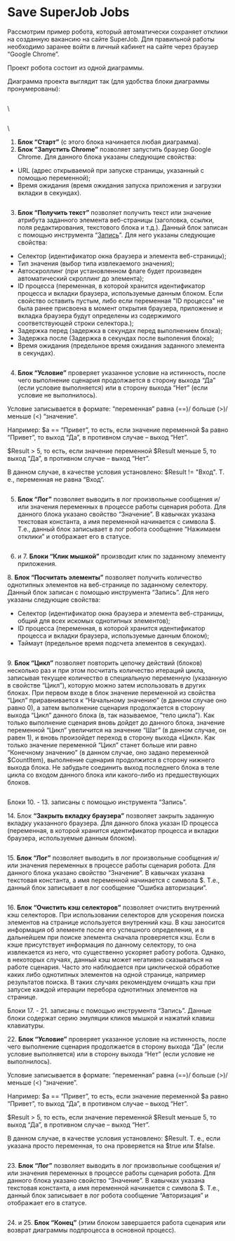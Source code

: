 # Save SuperJob Jobs

Рассмотрим пример робота, который автоматически сохраняет отклики на созданную вакансию на сайте SuperJob. Для правильной работы необходимо заранее войти в личный кабинет на сайте через браузер “Google Chrome”.

Проект робота состоит из одной диаграммы.&#x20;

Диаграмма проекта выглядит так (для удобства блоки диаграммы пронумерованы):

<figure><img src="https://lh7-rt.googleusercontent.com/docsz/AD_4nXfK_hzEpmRiy1wOMJ3OXyyN1NWEDEN-bM6CXe4a5_jx3ZHqPTw4UfYCrjOxtw6Ei9no2WkEE2LUnI1Nb6qthd1KruyHQtuoJBQrvJwteNIA8dznspavPDkMnYaOszjfllguQixwJw?key=FxLA9F3yW7bqYX87nSO7VZ4G" alt=""><figcaption></figcaption></figure>

\


<figure><img src="https://lh7-rt.googleusercontent.com/docsz/AD_4nXfIR--E71HTQ2w7h1YnThKGJC6alvyeLUS2axzEchq2DvwWcExJz3ALfMShIR813Pwum3mIFaolquuy8_G3SDi_3HN7Hf1ybkB8yoc5xO8cjGUVFCrkfDto-sP9O4qB8FWaXGP4Bw?key=FxLA9F3yW7bqYX87nSO7VZ4G" alt=""><figcaption></figcaption></figure>

\


1. **Блок “Старт”** (с этого блока начинается любая диаграмма).
2. **Блок “Запустить Chrome”** позволяет запустить браузер Google Chrome. Для данного блока указаны следующие свойства:

* URL (адрес открываемой при запуске страницы, указанный с помощью переменной);
* Время ожидания (время ожидания запуска приложения и загрузки вкладки в секундах).

<figure><img src="https://lh7-rt.googleusercontent.com/docsz/AD_4nXfEPsUf2DLganLwL3XU3fzmacRJPHRscMnh8Sja5J-EkvQeQy2oj0icjekLXTH5gLkVM01J7H2DprCqPKygywRmFDiB-zMHQ4r4483q-ZtG1q6TDeQChSvixeQIrkLBdHZITZbP?key=FxLA9F3yW7bqYX87nSO7VZ4G" alt=""><figcaption></figcaption></figure>

3. **Блок “Получить текст”** позволяет получить текст или значение атрибута заданного элемента веб-страницы (заголовка, ссылки, поля редактирования, текстового блока и т.д.). Данный блок записан с помощью инструмента “[Запись](../rabota-v-sherpa-designer/osnovnoe-menyu/panel-razrabotka/menyu-zapis/zapis-deistvii-polzovatelya/)”. Для него указаны следующие свойства:

* Селектор (идентификатор окна браузера и элемента веб-страницы);
* Тип значения (выбор типа извлекаемого значения);
* Автоскроллинг (при установленном флаге будет произведен автоматический скроллинг до элемента);
* ID процесса (переменная, в которой хранится идентификатор процесса и вкладки браузера, используемые данным блоком. Если свойство оставить пустым, либо если переменная "ID процесса" не была ранее присвоена в момент открытия браузера, приложение и вкладка браузера будут определены из содержимого соответствующей строки селектора.);
* Задержка перед (задержка в секундах перед выполнением блока);
* Задержка после (Задержка в секундах после выполения блока);
* Время ожидания (предельное время ожидания заданного элемента в секундах).

<figure><img src="https://lh7-rt.googleusercontent.com/docsz/AD_4nXdGVvy6JnNrEvWzush1xuxL6ZnN_oRqwMN5KABaiS5Hnngb5TrkAMDgAUJkYXcqJeDU6WmobUcWXSuSUYfh89Y4fk5NpKcZV6X-QCF1faGDcymCIFp1Vle9hLy95yHaCVP5P2sg3Q?key=FxLA9F3yW7bqYX87nSO7VZ4G" alt=""><figcaption></figcaption></figure>

4. **Блок “Условие”** проверяет указанное условие на истинность, после чего выполнение сценария продолжается в сторону выхода “Да” (если условие выполняется) или в сторону выхода “Нет” (если условие не выполнилось).&#x20;

Условие записывается в формате: “переменная” равна (==)/ больше (>)/ меньше (<) “значение”.&#x20;

Например: $a == “Привет”, то есть, если значение переменной $a равно “Привет”, то выход “Да”, в противном случае – выход “Нет”.

$Result > 5, то есть, если значение переменной $Result меньше 5, то выход “Да”, в противном случае – выход “Нет”.

В данном случае, в качестве условия установлено: $Result != "Вход". Т. е., переменная не равна “Вход”.

<figure><img src="https://lh7-rt.googleusercontent.com/docsz/AD_4nXdV2DsTUGFcMTi8BZAkG63LY_WSUgSVLyV3VqtkqN6awkG_Oq8zR6GFidBJ-N2ZRTLm-Xt5QQkf8_Dd_1jsSiMAdjmseXwRGKqPkkNg5uZwyCzrA4EAz-ki8AgzMBdvpIy9NuI3dg?key=FxLA9F3yW7bqYX87nSO7VZ4G" alt=""><figcaption></figcaption></figure>

5. **Блок “Лог”** позволяет выводить в лог произвольные сообщения и/или значения переменных в процессе работы сценария робота. Для данного блока указано свойство “Значение”. В кавычках указана текстовая константа, а имя переменной начинается с символа $. Т.е., данный блок записывает в лог робота сообщение “Нажимаем отклики” и отображает его в статусе.

<figure><img src="https://lh7-rt.googleusercontent.com/docsz/AD_4nXeuYCSWrKjo-1qCdfzexw-r3md7csh0jHNuYemMtFD9k-9cu7TpqPVomNaRGeNcejwXN7B6VCRNUCillqfyW1A7DG6PIWsU_BRhBVRS_SKdiTK36gljhwJSDeSdPaHoJNnf2Lue?key=FxLA9F3yW7bqYX87nSO7VZ4G" alt=""><figcaption></figcaption></figure>

6. и 7. **Блоки “Клик мышкой”** производит клик по заданному элементу приложения.

8\. **Блок “Посчитать элементы”** позволяет получить количество однотипных элементов на веб-странице по заданному селектору.  Данный блок записан с помощью инструмента “Запись”. Для него указаны следующие свойства:

* Селектор (идентификатор окна браузера и элемента веб-страницы, общий для всех искомых однотипных элементов);
* ID процесса (переменная, в которой хранится идентификатор процесса и вкладки браузера, используемые данным блоком);
* Таймаут (предельное время подсчета элементов в секундах).

<figure><img src="https://lh7-rt.googleusercontent.com/docsz/AD_4nXf01e97QbqjNTifgfq_FZdlWYaQcQvvttDHOKukp5Fsz8KK2HWp9Kn83NEI930u1G_UmVjQOy9Ln6nhWeLuWIVo_Uv3NZMw69XrxZX-_iilllBBm9RMAEuiaX43KkjErRNTYh7fNA?key=FxLA9F3yW7bqYX87nSO7VZ4G" alt=""><figcaption></figcaption></figure>

9\. **Блок “Цикл”** позволяет повторить цепочку действий (блоков) несколько раз и при этом посчитать количество итераций цикла, записывая текущее количество в специальную переменную (указанную в свойстве “Цикл”), которую можно затем использовать в других блоках. При первом входе в блок значение переменной из свойства “Цикл” приравнивается к “Начальному значению” (в данном случае оно равно 0), а затем выполнение сценария продолжается в сторону выхода “Цикл” данного блока (в, так называемое, “тело цикла”). Как только выполнение сценария вновь дойдет до данного блока, значение переменной “Цикл” увеличится на значение “Шаг” (в данном случае, он равен 1), и вновь произойдет переход в сторону выхода «Цикл». Как только значение переменной “Цикл” станет больше или равно “Конечному значению” (в данном случае, оно задано переменной $CountItem), выполнение сценария продолжится в сторону нижнего выхода блока. Не забудьте соединить выход последнего блока в теле цикла со входом данного блока или какого-либо из предшествующих блоков.&#x20;

<figure><img src="https://lh7-rt.googleusercontent.com/docsz/AD_4nXeQ9xm7fmPCW02z7Qy31SFVYwxN4tCjuMEpm_4cNVOl5tv13LPN8VgxJSnoclWWDeAe0FUGHPaFilm2MAEnL1g-GwGk2FTjIBSrRI-QNxcwYmG19WlLqPHpc0XYnajEeguF6KexBg?key=FxLA9F3yW7bqYX87nSO7VZ4G" alt=""><figcaption></figcaption></figure>

Блоки 10. - 13. записаны с помощью инструмента “Запись”.

14\. Блок **“Закрыть вкладку браузера”** позволяет закрыть заданную вкладку указанного браузера. Для данного блока указан ID процесса (переменная, в которой хранится идентификатор процесса и вкладки браузера, используемые данным блоком).

<figure><img src="https://lh7-rt.googleusercontent.com/docsz/AD_4nXdzjoIA64wrTYj_1ryBX5BOhEnig8zhclSQ5MV9V5UBg1p4gMn8A4O1S_CXaOnA7S7IXhiTz6NzSczKlPVJ14cikaw3tfklB_rhgNfAvnS1Mx-oszaLbzbbAfFnxxX_IkvglGfZYQ?key=FxLA9F3yW7bqYX87nSO7VZ4G" alt=""><figcaption></figcaption></figure>

15\. **Блок “Лог”** позволяет выводить в лог произвольные сообщения и/или значения переменных в процессе работы сценария робота. Для данного блока указано свойство “Значение”. В кавычках указана текстовая константа, а имя переменной начинается с символа $. Т.е., данный блок записывает в лог сообщение “Ошибка авторизации”.

<figure><img src="https://lh7-rt.googleusercontent.com/docsz/AD_4nXd55HUl-vrPVUecbK3MqXmPZp-jcV9QhxPk1PgNg3TcoHGaOL1a6c-k7O7_Wd_CEKSaS3wXWyUNAo71OpJsyyumfMF7DORkjKie2M7K5ok0OYhRArb5_QsFqqH3SjyC6CngT0SC3A?key=FxLA9F3yW7bqYX87nSO7VZ4G" alt=""><figcaption></figcaption></figure>

16\. **Блок “Очистить кэш селекторов”** позволяет очистить внутренний кэш селекторов. При использовании селекторов для ускорения поиска элементов на странице используется внутренний кэш. В кэш заносится информация об элементе после его успешного определения, и в дальнейшем при поиске элемента сначала проверяется кэш. Если в кэше присутствует информация по данному селектору, то она извлекается из него, что существенно ускоряет работу робота. Однако, в некоторых случаях, данный кэш может негативно сказываться на работе сценария. Часто это наблюдается при циклической обработке каких либо однотипных элементов на одной странице, например результатов поиска. В таких случаях рекомендуем очищать кэш при запуске каждой итерации перебора однотипных элементов на странице.

Блоки 17. - 21. записаны с помощью инструмента “Запись”. Данные блоки содержат серию эмуляции кликов мышкой и нажатий клавиш клавиатуры.

22\. **Блок “Условие”** проверяет указанное условие на истинность, после чего выполнение сценария продолжается в сторону выхода “Да” (если условие выполняется) или в сторону выхода “Нет” (если условие не выполнилось).&#x20;

Условие записывается в формате: “переменная” равна (==)/ больше (>)/ меньше (<) “значение”.&#x20;

Например: $a == “Привет”, то есть, если значение переменной $a равно “Привет”, то выход “Да”, в противном случае – выход “Нет”.

$Result > 5, то есть, если значение переменной $Result меньше 5, то выход “Да”, в противном случае – выход “Нет”.

В данном случае, в качестве условия установлено: $Result. Т. е., если указана просто переменная, то она проверяется на $true или $false.

<figure><img src="https://lh7-rt.googleusercontent.com/docsz/AD_4nXfQ-i1YDcxwYpLrgzRqFG4EmpIzZk1WrraPm3s4WnjoGGmEPRGNEIXQ2RAqShS2X49dQxiJdXUQG7aq2RwC8ngyuUkTkNZOJhWVQygHZAwlJpnNBTdSPNRaHrG3L7riE9ATJUoV?key=FxLA9F3yW7bqYX87nSO7VZ4G" alt=""><figcaption></figcaption></figure>

23\. **Блок “Лог”** позволяет выводить в лог произвольные сообщения и/или значения переменных в процессе работы сценария робота. Для данного блока указано свойство “Значение”. В кавычках указана текстовая константа, а имя переменной начинается с символа $. Т.е., данный блок записывает в лог робота сообщение “Авторизация” и отображает его в статусе.

<figure><img src="https://lh7-rt.googleusercontent.com/docsz/AD_4nXc5CCnP2IopfotGUA8Z36YnPpVnCO2Wj-3Gnvv-8T-woH8shZs29LLR8u0K-WAT4B_Ov3MIwa_9gz3Rfqm7i6GN2RfOjtJF16pOk7DNlQwbismHx0hlvReyCul92SRIAIFFoGOt?key=FxLA9F3yW7bqYX87nSO7VZ4G" alt=""><figcaption></figcaption></figure>

24\. и 25. **Блок “Конец”** (этим блоком завершается работа сценария или возврат диаграммы подпроцесса в основной процесс).
